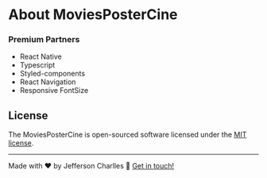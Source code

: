 

# About MoviesPosterCine

### Premium Partners

- React Native
- Typescript
- Styled-components
- React Navigation
- Responsive FontSize

## License

The MoviesPosterCine is open-sourced software licensed under the [MIT license](LICENSE).

---

Made with ♥ by Jefferson Charlles :wave: [Get in touch!](https://www.linkedin.com/in/jeffersoncharlles/)